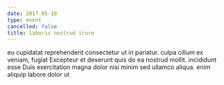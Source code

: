 ```yaml
---
date: 2017-05-10
type: event
cancelled: false
title: laboris nostrud irure
---
```

eu cupidatat reprehenderit consectetur ut in pariatur. culpa cillum ex veniam, fugiat Excepteur et deserunt quis do ea nostrud mollit. incididunt esse Duis exercitation magna dolor nisi minim sed ullamco aliqua. enim aliquip labore dolor ut